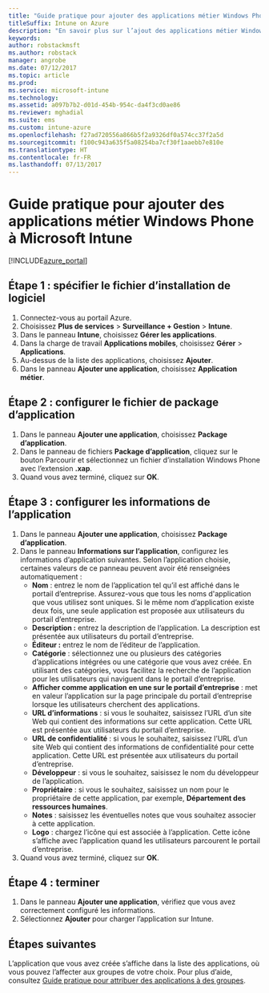 ```yaml
---
title: "Guide pratique pour ajouter des applications métier Windows Phone à Intune"
titleSuffix: Intune on Azure
description: "En savoir plus sur l’ajout des applications métier Windows Phone à Intune."
keywords: 
author: robstackmsft
ms.author: robstack
manager: angrobe
ms.date: 07/12/2017
ms.topic: article
ms.prod: 
ms.service: microsoft-intune
ms.technology: 
ms.assetid: a097b7b2-d01d-454b-954c-da4f3cd0ae86
ms.reviewer: mghadial
ms.suite: ems
ms.custom: intune-azure
ms.openlocfilehash: f27ad720556a866b5f2a9326df0a574cc37f2a5d
ms.sourcegitcommit: f100c943a635f5a08254ba7cf30f1aaebb7e810e
ms.translationtype: HT
ms.contentlocale: fr-FR
ms.lasthandoff: 07/13/2017
---
```

# <a name="how-to-add-windows-phone-line-of-business-lob-apps-to-microsoft-intune"></a>Guide pratique pour ajouter des applications métier Windows Phone à Microsoft Intune

[!INCLUDE[azure_portal](./includes/azure_portal.md)]


## <a name="step-1---specify-the-software-setup-file"></a>Étape 1 : spécifier le fichier d’installation de logiciel

1. Connectez-vous au portail Azure.
2. Choisissez **Plus de services** > **Surveillance + Gestion** > **Intune**.
3. Dans le panneau **Intune**, choisissez **Gérer les applications**.
4. Dans la charge de travail **Applications mobiles**, choisissez **Gérer** > **Applications**.
5. Au-dessus de la liste des applications, choisissez **Ajouter**.
6. Dans le panneau **Ajouter une application**, choisissez **Application métier**.

## <a name="step-2---configure-the-app-package-file"></a>Étape 2 : configurer le fichier de package d’application

1. Dans le panneau **Ajouter une application**, choisissez **Package d’application**.
2. Dans le panneau de fichiers **Package d’application**, cliquez sur le bouton Parcourir et sélectionnez un fichier d’installation Windows Phone avec l’extension **.xap**.
3. Quand vous avez terminé, cliquez sur **OK**.


## <a name="step-3---configure-app-information"></a>Étape 3 : configurer les informations de l’application

1. Dans le panneau **Ajouter une application**, choisissez **Package d’application**.
2. Dans le panneau **Informations sur l’application**, configurez les informations d’application suivantes. Selon l’application choisie, certaines valeurs de ce panneau peuvent avoir été renseignées automatiquement :
    - **Nom** : entrez le nom de l’application tel qu’il est affiché dans le portail d’entreprise. Assurez-vous que tous les noms d'application que vous utilisez sont uniques. Si le même nom d’application existe deux fois, une seule application est proposée aux utilisateurs du portail d’entreprise.
    - **Description :** entrez la description de l’application. La description est présentée aux utilisateurs du portail d’entreprise.
    - **Éditeur :** entrez le nom de l’éditeur de l’application.
    - **Catégorie** : sélectionnez une ou plusieurs des catégories d’applications intégrées ou une catégorie que vous avez créée. En utilisant des catégories, vous facilitez la recherche de l’application pour les utilisateurs qui naviguent dans le portail d’entreprise.
    - **Afficher comme application en une sur le portail d’entreprise** : met en valeur l’application sur la page principale du portail d’entreprise lorsque les utilisateurs cherchent des applications.
    - **URL d’informations** : si vous le souhaitez, saisissez l’URL d’un site Web qui contient des informations sur cette application. Cette URL est présentée aux utilisateurs du portail d’entreprise.
    - **URL de confidentialité** : si vous le souhaitez, saisissez l’URL d’un site Web qui contient des informations de confidentialité pour cette application. Cette URL est présentée aux utilisateurs du portail d’entreprise.
    - **Développeur** : si vous le souhaitez, saisissez le nom du développeur de l’application.
    - **Propriétaire** : si vous le souhaitez, saisissez un nom pour le propriétaire de cette application, par exemple, **Département des ressources humaines**.
    - **Notes** : saisissez les éventuelles notes que vous souhaitez associer à cette application.
    - **Logo** : chargez l’icône qui est associée à l’application. Cette icône s’affiche avec l’application quand les utilisateurs parcourent le portail d’entreprise.
3. Quand vous avez terminé, cliquez sur **OK**.

## <a name="step-4---finish-up"></a>Étape 4 : terminer

1. Dans le panneau **Ajouter une application**, vérifiez que vous avez correctement configuré les informations.
2. Sélectionnez **Ajouter** pour charger l’application sur Intune.

## <a name="next-steps"></a>Étapes suivantes

L’application que vous avez créée s’affiche dans la liste des applications, où vous pouvez l’affecter aux groupes de votre choix. Pour plus d’aide, consultez [Guide pratique pour attribuer des applications à des groupes](apps-deploy.md).
